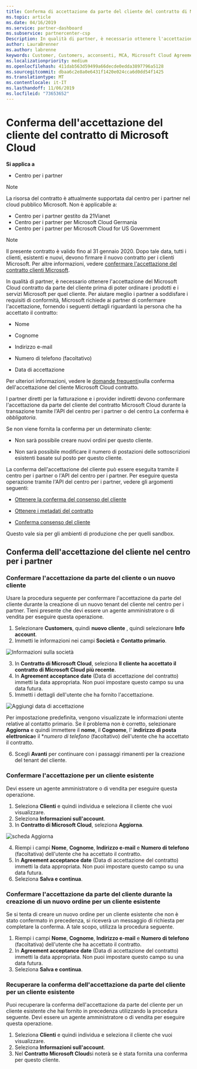 ```yaml
---
title: Conferma di accettazione da parte del cliente del contratto di Microsoft Cloud | Centro per i partner
ms.topic: article
ms.date: 04/16/2019
ms.service: partner-dashboard
ms.subservice: partnercenter-csp
Description: In qualità di partner, è necessario ottenere l'accettazione del Microsoft Cloud contratto da parte del cliente prima di poter ordinare i prodotti e i servizi Microsoft per quel cliente. Per aiutare i partner a soddisfare i requisiti di conformità, Microsoft richiede ai partner di confermare l'accettazione fornendo alcuni dettagli riguardanti la persona che ha accettato il contratto.
author: LauraBrenner
ms.author: labrenne
keywords: Customer, Customers, acconsenti, MCA, Microsoft Cloud Agreement, modelli di contratto del cliente
ms.localizationpriority: medium
ms.openlocfilehash: 411dab563d59499a66decde0edda3897796a5128
ms.sourcegitcommit: dbaa6c2e8a0e6431f1420e024cca6d0dd54f1425
ms.translationtype: MT
ms.contentlocale: it-IT
ms.lasthandoff: 11/06/2019
ms.locfileid: "73653652"
---
```

# <a name="confirm-customer-acceptance-of-the-microsoft-cloud-agreement"></a>Conferma dell'accettazione del cliente del contratto di Microsoft Cloud

**Si applica a**
-  Centro per i partner

> [!NOTE]
> La risorsa del contratto è attualmente supportata dal centro per i partner nel cloud pubblico Microsoft. Non è applicabile a:
> * Centro per i partner gestito da 21Vianet
> * Centro per i partner per Microsoft Cloud Germania
> * Centro per i partner per Microsoft Cloud for US Government

>[!NOTE]
>Il presente contratto è valido fino al 31 gennaio 2020. Dopo tale data, tutti i clienti, esistenti e nuovi, devono firmare il nuovo contratto per i clienti Microsoft. Per altre informazioni, vedere [confermare l'accettazione del contratto clienti Microsoft](confirm-customer-agreement.md).

In qualità di partner, è necessario ottenere l'accettazione del Microsoft Cloud contratto da parte del cliente prima di poter ordinare i prodotti e i servizi Microsoft per quel cliente. Per aiutare meglio i partner a soddisfare i requisiti di conformità, Microsoft richiede ai partner di confermare l'accettazione, fornendo i seguenti dettagli riguardanti la persona che ha accettato il contratto: 

-   Nome

-   Cognome

-   Indirizzo e-mail

-   Numero di telefono (facoltativo)

-   Data di accettazione

Per ulteriori informazioni, vedere le [domande frequenti](https://docs.microsoft.com/partner-center/confirm-consent-faq)sulla conferma dell'accettazione del cliente Microsoft Cloud contratto.

I partner diretti per la fatturazione e i provider indiretti devono confermare l'accettazione da parte del cliente del contratto Microsoft Cloud durante la transazione tramite l'API del centro per i partner o del centro La conferma è *obbligatoria*.

Se non viene fornita la conferma per un determinato cliente:

-   Non sarà possibile creare nuovi ordini per questo cliente.

-   Non sarà possibile modificare il numero di postazioni delle sottoscrizioni esistenti basate sul posto per questo cliente.

La conferma dell'accettazione del cliente può essere eseguita tramite il centro per i partner o l'API del centro per i partner. Per eseguire questa operazione tramite l'API del centro per i partner, vedere gli argomenti seguenti: 

-   [Ottenere la conferma del consenso del cliente](https://docs.microsoft.com/partner-center/develop/get-confirmation-of-customer-consent)

-   [Ottenere i metadati del contratto](https://docs.microsoft.com/partner-center/develop/get-agreement-metadata)

-   [Conferma consenso del cliente](https://docs.microsoft.com/partner-center/develop/confirm-customer-consent)


Questo vale sia per gli ambienti di produzione che per quelli sandbox.

## <a name="confirming-customer-acceptance-in-partner-center"></a>Conferma dell'accettazione del cliente nel centro per i partner

### <a name="confirm-customer-acceptance-for-a-new-customer"></a>Confermare l'accettazione da parte del cliente o un nuovo cliente

Usare la procedura seguente per confermare l'accettazione da parte del cliente durante la creazione di un nuovo tenant del cliente nel centro per i partner. Tieni presente che devi essere un agente amministratore o di vendita per eseguire questa operazione.

1. Selezionare **Customers**, quindi **nuovo cliente** , quindi selezionare **Info account**.
2. Immetti le informazioni nei campi **Società** e **Contatto primario**.

![Informazioni sulla società](images/mca/mca1.png)

3. In **Contratto di Microsoft Cloud**, seleziona **Il cliente ha accettato il contratto di Microsoft Cloud più recente**.
4. In **Agreement acceptance date** (Data di accettazione del contratto) immetti la data appropriata. Non puoi impostare questo campo su una data futura.
5. Immetti i dettagli dell'utente che ha fornito l'accettazione.

![Aggiungi data di accettazione](images/mca/MCA3.png)

Per impostazione predefinita, vengono visualizzate le informazioni utente relative al contatto primario. Se il problema non è corretto, selezionare **Aggiorna** e quindi immettere il **nome**, il **Cognome**, l' **indirizzo di posta elettronica**e il **numero di telefono* (facoltativo) dell'utente che ha accettato il contratto.

6. Scegli **Avanti** per continuare con i passaggi rimanenti per la creazione del tenant del cliente.

### <a name="confirm-customer-acceptance-for-an-existing-customer"></a>Confermare l'accettazione per un cliente esistente

Devi essere un agente amministratore o di vendita per eseguire questa operazione.

1. Seleziona **Clienti** e quindi individua e seleziona il cliente che vuoi visualizzare.
2. Seleziona **Informazioni sull'account**.
3. In **Contratto di Microsoft Cloud**, seleziona **Aggiorna**.

![scheda Aggiorna](images/mca/mca4.png)

4. Riempi i campi **Nome**, **Cognome**, **Indirizzo e-mail** e **Numero di telefono** (facoltativa) dell'utente che ha accettato il contratto.
5. In **Agreement acceptance date** (Data di accettazione del contratto) immetti la data appropriata. Non puoi impostare questo campo su una data futura.
6. Seleziona **Salva e continua**.

### <a name="confirm-customer-acceptance-while-creating-new-order-for-an-existing-customer"></a>Confermare l'accettazione da parte del cliente durante la creazione di un nuovo ordine per un cliente esistente

Se si tenta di creare un nuovo ordine per un cliente esistente che non è stato confermato in precedenza, si riceverà un messaggio di richiesta per completare la conferma. A tale scopo, utilizza la procedura seguente.

1. Riempi i campi **Nome**, **Cognome**, **Indirizzo e-mail** e **Numero di telefono** (facoltativa) dell'utente che ha accettato il contratto.
2. In **Agreement acceptance date** (Data di accettazione del contratto) immetti la data appropriata. Non puoi impostare questo campo su una data futura.
3. Seleziona **Salva e continua**.

### <a name="retrieve-confirmation-of-customer-acceptance-for-an-existing-customer"></a>Recuperare la conferma dell'accettazione da parte del cliente per un cliente esistente

Puoi recuperare la conferma dell'accettazione da parte del cliente per un cliente esistente che hai fornito in precedenza utilizzando la procedura seguente. Devi essere un agente amministratore o di vendita per eseguire questa operazione.

1. Seleziona **Clienti** e quindi individua e seleziona il cliente che vuoi visualizzare.
2. Seleziona **Informazioni sull'account**.
3. Nel **Contratto Microsoft Cloud**si noterà se è stata fornita una conferma per questo cliente.
